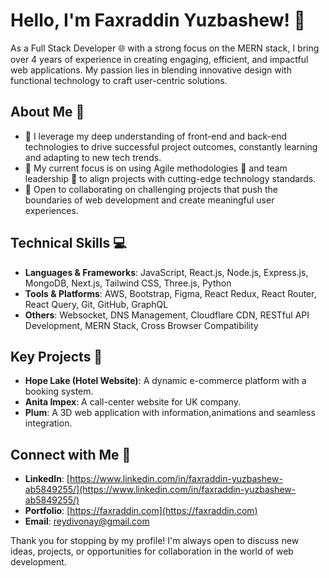 # Hello, I'm Faxraddin Yuzbashew! 👋

As a Full Stack Developer 🌐 with a strong focus on the MERN stack, I bring over 4 years of experience in creating engaging, efficient, and impactful web applications. My passion lies in blending innovative design with functional technology to craft user-centric solutions.

## About Me 📖
- 🌱 I leverage my deep understanding of front-end and back-end technologies to drive successful project outcomes, constantly learning and adapting to new tech trends.
- 🔭 My current focus is on using Agile methodologies 🔄 and team leadership 🤝 to align projects with cutting-edge technology standards.
- 🧠 Open to collaborating on challenging projects that push the boundaries of web development and create meaningful user experiences.

## Technical Skills 💻
- **Languages & Frameworks**: JavaScript, React.js, Node.js, Express.js, MongoDB, Next.js, Tailwind CSS, Three.js, Python
- **Tools & Platforms**: AWS, Bootstrap, Figma, React Redux, React Router, React Query, Git, GitHub, GraphQL
- **Others**: Websocket, DNS Management, Cloudflare CDN, RESTful API Development, MERN Stack, Cross Browser Compatibility

## Key Projects 🚀
- **Hope Lake (Hotel Website)**: A dynamic e-commerce platform with a booking system.
- **Anita Impex**: A call-center website for UK company.
- **Plum**: A 3D web application with information,animations and seamless integration.

## Connect with Me 🤝
- **LinkedIn**: [https://www.linkedin.com/in/faxraddin-yuzbashew-ab5849255/](https://www.linkedin.com/in/faxraddin-yuzbashew-ab5849255/)
- **Portfolio**: [https://faxraddin.com](https://faxraddin.com)
- **Email**: [reydivonay@gmail.com](reydivonay@gmail.com)

Thank you for stopping by my profile! I'm always open to discuss new ideas, projects, or opportunities for collaboration in the world of web development.
